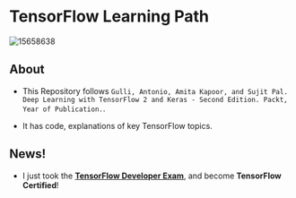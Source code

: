 # TensorFlow Learning Path
![15658638](https://github.com/mach-12/tensorflow-learning-path/assets/89384052/546f576c-b00a-4145-b26f-3716b9c9ceff)

## About
- This Repository follows `Gulli, Antonio, Amita Kapoor, and Sujit Pal. Deep Learning with TensorFlow 2 and Keras - Second Edition. Packt, Year of Publication.`.

- It has code, explanations of key TensorFlow topics.

## News!

- I just took the **[TensorFlow Developer Exam](https://www.credential.net/b13bb962-34bd-46f3-9ab4-2aaab1e9fcd6#gs.37v8mv)**, and become **TensorFlow Certified**!
